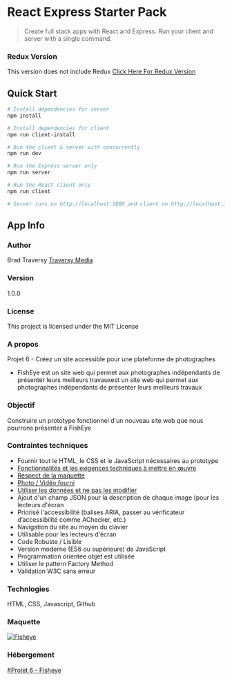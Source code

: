 # React Express Starter Pack

> Create full stack apps with React and Express. Run your client and server with a single command. 

### Redux Version
This version does not include Redux
[Click Here For Redux Version](https://github.com/bradtraversy/react_redux_express_starter) 

## Quick Start

``` bash
# Install dependencies for server
npm install

# Install dependencies for client
npm run client-install

# Run the client & server with concurrently
npm run dev

# Run the Express server only
npm run server

# Run the React client only
npm run client

# Server runs on http://localhost:5000 and client on http://localhost:3000
```

## App Info

### Author

Brad Traversy
[Traversy Media](http://www.traversymedia.com)

### Version

1.0.0

### License

This project is licensed under the MIT License


### A propos
Projet 6 - Créez un site accessible pour une plateforme de photographes
- FishEye est un site web qui permet aux photographes indépendants de présenter leurs meilleurs travauxest un site web qui permet aux photographes indépendants de présenter leurs meilleurs travaux

### Objectif
Construire un prototype fonctionnel d'un nouveau site web que nous pourrons présenter à FishEye

### Contraintes techniques
- Fournir tout le HTML, le CSS et le JavaScript nécessaires au prototype
-  [Fonctionnalités et les exigences techniques à mettre en œuvre](https://s3-eu-west-1.amazonaws.com/course.oc-static.com/projects/Front-End+V2/P5+Javascript+%26+Accessibility/Notes+de+re%CC%81union.pdf) 
- [Respect de la maquette](https://www.figma.com/file/pt8xJxC1QffW4HX16QhGZJ/UI-Design-FishEye-FR?node-id=0%3A1)
- [Photo / Vidéo fourni](https://s3-eu-west-1.amazonaws.com/course.oc-static.com/projects/Front-End+V2/P5+Javascript+%26+Accessibility/FishEye_Photos.zip)
- [Utiliser les données et ne pas les modifier](https://s3-eu-west-1.amazonaws.com/course.oc-static.com/projects/Front-End+V2/P5+Javascript+%26+Accessibility/FishEyeDataFR.json)
- Ajout d'un champ JSON pour la description de chaque image (pour les lecteurs d'écran
- Priorisé l'accessibilité (balises ARIA, passer au vérificateur d’accessibilité comme AChecker, etc.)
- Navigation du site au moyen du clavier
- Utilisable pour les lecteurs d'écran
- Code Robuste / Lisible
- Version moderne (ES6 ou supérieure) de JavaScript
- Programmation orientée objet est utilisée
- Utiliser le pattern Factory Method
- Validation W3C sans erreur 

### Technlogies
HTML, CSS, Javascript, Github

### Maquette
[![Fisheye](https://user.oc-static.com/upload/2020/08/18/15977571210897_image2.png "Fisheye")](https://user.oc-static.com/upload/2020/08/18/15977571210897_image2.png "Fisheye")


### Hébergement
[#Projet 6 - Fisheye](https://fisheye-app.herokuapp.com/)
